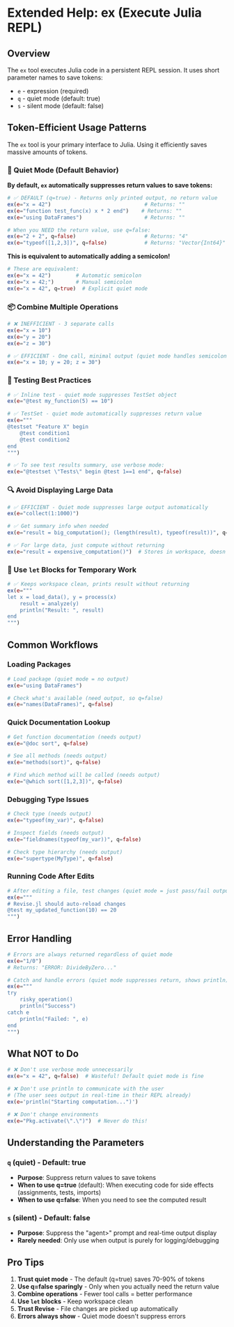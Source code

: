 # Extended Help: ex (Execute Julia REPL)

## Overview

The `ex` tool executes Julia code in a persistent REPL session. It uses short parameter names to save tokens:
- `e` - expression (required)
- `q` - quiet mode (default: true)
- `s` - silent mode (default: false)

## Token-Efficient Usage Patterns

The `ex` tool is your primary interface to Julia. Using it efficiently saves massive amounts of tokens.

### 🚀 Quiet Mode (Default Behavior)

**By default, `ex` automatically suppresses return values to save tokens:**

```julia
# ✅ DEFAULT (q=true) - Returns only printed output, no return value
ex(e="x = 42")                              # Returns: ""
ex(e="function test_func(x) x * 2 end")    # Returns: ""
ex(e="using DataFrames")                    # Returns: ""

# When you NEED the return value, use q=false:
ex(e="2 + 2", q=false)                      # Returns: "4"
ex(e="typeof([1,2,3])", q=false)            # Returns: "Vector{Int64}"
```

**This is equivalent to automatically adding a semicolon!**

```julia
# These are equivalent:
ex(e="x = 42")        # Automatic semicolon
ex(e="x = 42;")       # Manual semicolon
ex(e="x = 42", q=true)  # Explicit quiet mode
```

### 📦 Combine Multiple Operations

```julia
# ❌ INEFFICIENT - 3 separate calls
ex(e="x = 10")
ex(e="y = 20")
ex(e="z = 30")

# ✅ EFFICIENT - One call, minimal output (quiet mode handles semicolons)
ex(e="x = 10; y = 20; z = 30")
```

### 🧪 Testing Best Practices

```julia
# ✅ Inline test - quiet mode suppresses TestSet object
ex(e="@test my_function(5) == 10")

# ✅ TestSet - quiet mode automatically suppresses return value
ex(e="""
@testset "Feature X" begin
    @test condition1
    @test condition2
end
""")

# ✅ To see test results summary, use verbose mode:
ex(e="@testset \"Tests\" begin @test 1==1 end", q=false)
```

### 🔍 Avoid Displaying Large Data

```julia
# ✅ EFFICIENT - Quiet mode suppresses large output automatically
ex(e="collect(1:1000)")

# ✅ Get summary info when needed
ex(e="result = big_computation(); (length(result), typeof(result))", q=false)

# ✅ For large data, just compute without returning
ex(e="result = expensive_computation()")  # Stores in workspace, doesn't display
```

### 🧹 Use `let` Blocks for Temporary Work

```julia
# ✅ Keeps workspace clean, prints result without returning
ex(e="""
let x = load_data(), y = process(x)
    result = analyze(y)
    println("Result: ", result)
end
""")
```

## Common Workflows

### Loading Packages

```julia
# Load package (quiet mode = no output)
ex(e="using DataFrames")

# Check what's available (need output, so q=false)
ex(e="names(DataFrames)", q=false)
```

### Quick Documentation Lookup

```julia
# Get function documentation (needs output)
ex(e="@doc sort", q=false)

# See all methods (needs output)
ex(e="methods(sort)", q=false)

# Find which method will be called (needs output)
ex(e="@which sort([1,2,3])", q=false)
```

### Debugging Type Issues

```julia
# Check type (needs output)
ex(e="typeof(my_var)", q=false)

# Inspect fields (needs output)
ex(e="fieldnames(typeof(my_var))", q=false)

# Check type hierarchy (needs output)
ex(e="supertype(MyType)", q=false)
```

### Running Code After Edits

```julia
# After editing a file, test changes (quiet mode = just pass/fail output)
ex(e="""
# Revise.jl should auto-reload changes
@test my_updated_function(10) == 20
""")
```

## Error Handling

```julia
# Errors are always returned regardless of quiet mode
ex(e="1/0")
# Returns: "ERROR: DivideByZero..."

# Catch and handle errors (quiet mode suppresses return, shows println)
ex(e="""
try
    risky_operation()
    println("Success")
catch e
    println("Failed: ", e)
end
""")
```

## What NOT to Do

```julia
# ❌ Don't use verbose mode unnecessarily
ex(e="x = 42", q=false)  # Wasteful! Default quiet mode is fine

# ❌ Don't use println to communicate with the user
# (The user sees output in real-time in their REPL already)
ex(e='println("Starting computation...")')

# ❌ Don't change environments
ex(e="Pkg.activate(\".\")")  # Never do this!
```

## Understanding the Parameters

### `q` (quiet) - Default: true
- **Purpose**: Suppress return values to save tokens
- **When to use q=true** (default): When executing code for side effects (assignments, tests, imports)
- **When to use q=false**: When you need to see the computed result

### `s` (silent) - Default: false
- **Purpose**: Suppress the "agent>" prompt and real-time output display
- **Rarely needed**: Only use when output is purely for logging/debugging

## Pro Tips

1. **Trust quiet mode** - The default (q=true) saves 70-90% of tokens
2. **Use q=false sparingly** - Only when you actually need the return value
3. **Combine operations** - Fewer tool calls = better performance
4. **Use `let` blocks** - Keep workspace clean
5. **Trust Revise** - File changes are picked up automatically
6. **Errors always show** - Quiet mode doesn't suppress errors
